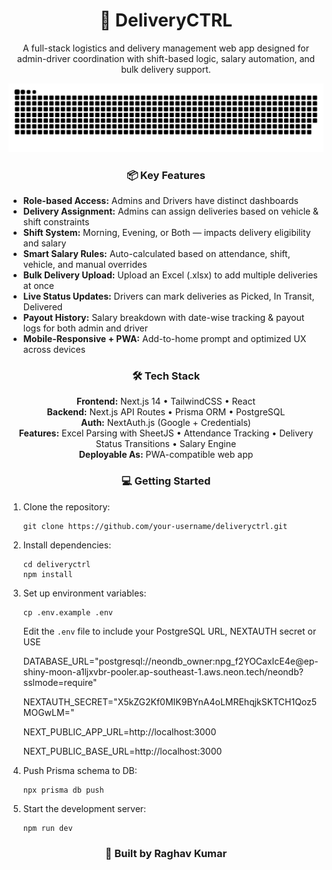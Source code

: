 <!-- GitHub README for DeliveryCtrl App -->

<h1 align="center">🚚 DeliveryCTRL</h1>

<p align="center">
  A full-stack logistics and delivery management web app designed for admin-driver coordination with shift-based logic, salary automation, and bulk delivery support.
</p>

<p align="center">
  <img src="https://raw.githubusercontent.com/platane/platane/output/github-contribution-grid-snake.svg" alt="animated contribution snake" />
</p>

<h3 align="center">📦 Key Features</h3>

<ul>
  <li><b>Role-based Access:</b> Admins and Drivers have distinct dashboards</li>
  <li><b>Delivery Assignment:</b> Admins can assign deliveries based on vehicle & shift constraints</li>
  <li><b>Shift System:</b> Morning, Evening, or Both — impacts delivery eligibility and salary</li>
  <li><b>Smart Salary Rules:</b> Auto-calculated based on attendance, shift, vehicle, and manual overrides</li>
  <li><b>Bulk Delivery Upload:</b> Upload an Excel (.xlsx) to add multiple deliveries at once</li>
  <li><b>Live Status Updates:</b> Drivers can mark deliveries as Picked, In Transit, Delivered</li>
  <li><b>Payout History:</b> Salary breakdown with date-wise tracking & payout logs for both admin and driver</li>
  <li><b>Mobile-Responsive + PWA:</b> Add-to-home prompt and optimized UX across devices</li>
</ul>

<h3 align="center">🛠️ Tech Stack</h3>

<p align="center">
  <b>Frontend:</b> Next.js 14 • TailwindCSS • React<br/>
  <b>Backend:</b> Next.js API Routes • Prisma ORM • PostgreSQL<br/>
  <b>Auth:</b> NextAuth.js (Google + Credentials)<br/>
  <b>Features:</b> Excel Parsing with SheetJS • Attendance Tracking • Delivery Status Transitions • Salary Engine<br/>
  <b>Deployable As:</b> PWA-compatible web app
</p>

<h3 align="center">💻 Getting Started</h3>

<ol>
  <li>Clone the repository:
    <pre><code>git clone https://github.com/your-username/deliveryctrl.git</code></pre>
  </li>
  <li>Install dependencies:
    <pre><code>cd deliveryctrl
npm install</code></pre>
  </li>
  <li>Set up environment variables:
    <pre><code>cp .env.example .env</code></pre>
    <p>Edit the <code>.env</code> file to include your PostgreSQL URL, NEXTAUTH secret or USE</p>
    <p>DATABASE_URL="postgresql://neondb_owner:npg_f2YOCaxIcE4e@ep-shiny-moon-a1ljxvbr-pooler.ap-southeast-1.aws.neon.tech/neondb?sslmode=require"</p>
<p>NEXTAUTH_SECRET="X5kZG2Kf0MIK9BYnA4oLMREhqjkSKTCH1Qoz5MOGwLM="</p>

<p>NEXT_PUBLIC_APP_URL=http://localhost:3000</p>

<p>NEXT_PUBLIC_BASE_URL=http://localhost:3000</p>
  </li>
  <li>Push Prisma schema to DB:
    <pre><code>npx prisma db push</code></pre>
  </li>
  <li>Start the development server:
    <pre><code>npm run dev</code></pre>
  </li>
</ol>

<h3 align="center">👤 Built by Raghav Kumar</h3>